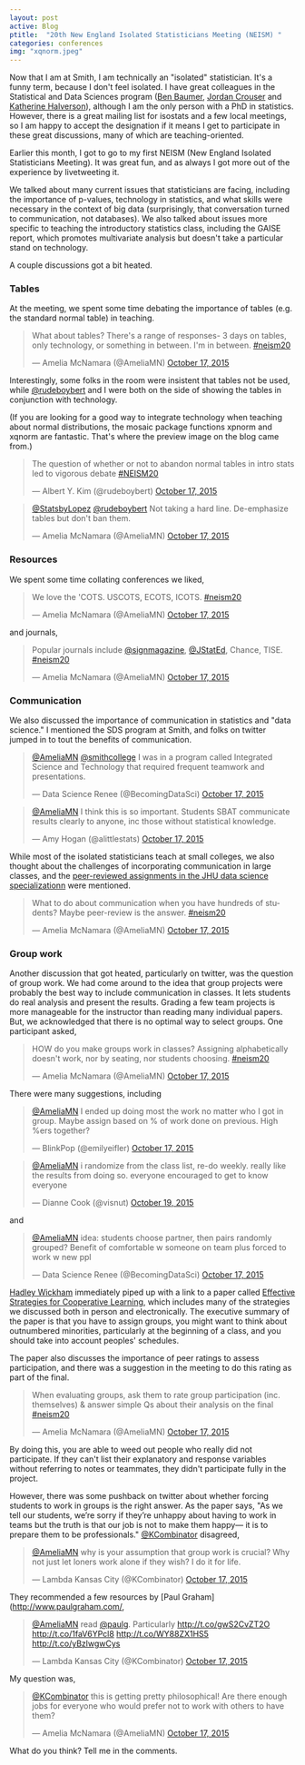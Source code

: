 ```yaml
---
layout: post
active: Blog
ptitle:  "20th New England Isolated Statisticians Meeting (NEISM) " 
categories: conferences
img: "xqnorm.jpeg"
---
```


Now that I am at Smith, I am technically an "isolated" statistician. It's a funny term, because I don't feel isolated. I have great colleagues in the Statistical and Data Sciences program ([Ben Baumer](http://www.science.smith.edu/~bbaumer/), [Jordan Crouser](http://www.science.smith.edu/~jcrouser/) and [Katherine Halverson](http://www.math.smith.edu/faculty_halvorsen.php)), although I am the only person with a PhD in statistics. However, there is a great mailing list for isostats and a few local meetings, so I am happy to accept the designation if it means I get to participate in these great discussions, many of which are teaching-oriented. 

Earlier this month, I got to go to my first NEISM (New England Isolated Statisticians Meeting). It was great fun, and as always I got more out of the experience by livetweeting it. 

<!--more-->

We talked about many current issues that statisticians are facing, including the importance of p-values, technology in statistics, and what skills were necessary in the context of big data (surprisingly, that conversation turned to communication, not databases). We also talked about issues more specific to teaching the introductory statistics class, including  the GAISE report, which promotes multivariate analysis but doesn't take a particular stand on technology. 

A couple discussions got a bit heated. 

### **Tables**

At the meeting, we spent some time debating the importance of tables (e.g. the standard normal table) in teaching. 
<blockquote class="twitter-tweet" lang="en"><p lang="en" dir="ltr">What about tables? There&#39;s a range of responses- 3 days on tables, only technology, or something in between. I&#39;m in between. <a href="https://twitter.com/hashtag/neism20?src=hash">#neism20</a></p>&mdash; Amelia McNamara (@AmeliaMN) <a href="https://twitter.com/AmeliaMN/status/655399941356015616">October 17, 2015</a></blockquote>
<script async src="//platform.twitter.com/widgets.js" charset="utf-8"></script>

Interestingly, some folks in the room were insistent that tables not be used, while [@rudeboybert](https://twitter.com/rudeboybert) and I were both on the side of showing the tables in conjunction with technology. 

(If you are looking for a good way to integrate technology when teaching about normal distributions, the mosaic package functions xpnorm and xqnorm are fantastic. That's where the preview image on the blog came from.) 

<blockquote class="twitter-tweet" lang="en"><p lang="en" dir="ltr">The question of whether or not to abandon normal tables in intro stats led to vigorous debate <a href="https://twitter.com/hashtag/NEISM20?src=hash">#NEISM20</a></p>&mdash; Albert Y. Kim (@rudeboybert) <a href="https://twitter.com/rudeboybert/status/655408933218164736">October 17, 2015</a></blockquote>
<script async src="//platform.twitter.com/widgets.js" charset="utf-8"></script>

<blockquote class="twitter-tweet" lang="en"><p lang="en" dir="ltr"><a href="https://twitter.com/StatsbyLopez">@StatsbyLopez</a> <a href="https://twitter.com/rudeboybert">@rudeboybert</a> Not taking a hard line. De-emphasize tables but don&#39;t ban them.</p>&mdash; Amelia McNamara (@AmeliaMN) <a href="https://twitter.com/AmeliaMN/status/655411316799225856">October 17, 2015</a></blockquote>
<script async src="//platform.twitter.com/widgets.js" charset="utf-8"></script>

### **Resources**

We spent some time collating conferences we liked,

<blockquote class="twitter-tweet" lang="en"><p lang="en" dir="ltr">We love the &#39;COTS. USCOTS, ECOTS, ICOTS. <a href="https://twitter.com/hashtag/neism20?src=hash">#neism20</a></p>&mdash; Amelia McNamara (@AmeliaMN) <a href="https://twitter.com/AmeliaMN/status/655464971355164672">October 17, 2015</a></blockquote>
<script async src="//platform.twitter.com/widgets.js" charset="utf-8"></script>

and journals,

<blockquote class="twitter-tweet" lang="en"><p lang="en" dir="ltr">Popular journals include <a href="https://twitter.com/signmagazine">@signmagazine</a>, <a href="https://twitter.com/JStatEd">@JStatEd</a>, Chance, TISE. <a href="https://twitter.com/hashtag/neism20?src=hash">#neism20</a></p>&mdash; Amelia McNamara (@AmeliaMN) <a href="https://twitter.com/AmeliaMN/status/655469407037169666">October 17, 2015</a></blockquote>
<script async src="//platform.twitter.com/widgets.js" charset="utf-8"></script>

### **Communication**

We also discussed the importance of communication in statistics and "data science." I mentioned the SDS program at Smith, and folks on twitter jumped in to tout the benefits of communication.
<blockquote class="twitter-tweet" lang="en"><p lang="en" dir="ltr"><a href="https://twitter.com/AmeliaMN">@AmeliaMN</a> <a href="https://twitter.com/smithcollege">@smithcollege</a> I was in a program called Integrated Science and Technology that required frequent teamwork and presentations.</p>&mdash; Data Science Renee (@BecomingDataSci) <a href="https://twitter.com/BecomingDataSci/status/655416278388224000">October 17, 2015</a></blockquote>
<script async src="//platform.twitter.com/widgets.js" charset="utf-8"></script>

<blockquote class="twitter-tweet" lang="en"><p lang="en" dir="ltr"><a href="https://twitter.com/AmeliaMN">@AmeliaMN</a> I think this is so important. Students SBAT communicate results clearly to anyone, inc those without statistical knowledge.</p>&mdash; Amy Hogan (@alittlestats) <a href="https://twitter.com/alittlestats/status/655415627474145281">October 17, 2015</a></blockquote>
<script async src="//platform.twitter.com/widgets.js" charset="utf-8"></script>

While most of the isolated statisticians teach at small colleges, we also thought about the challenges of incorporating communication in large classes, and the [peer-reviewed assignments in the JHU data science specializationn](http://simplystatistics.org/2013/03/26/an-instructors-thoughts-on-peer-review-for-data-analysis-in-coursera/) were mentioned. 

<blockquote class="twitter-tweet" lang="en"><p lang="en" dir="ltr">What to do about communication when you have hundreds of students? Maybe peer-review is the answer. <a href="https://twitter.com/hashtag/neism20?src=hash">#neism20</a></p>&mdash; Amelia McNamara (@AmeliaMN) <a href="https://twitter.com/AmeliaMN/status/655411931549954048">October 17, 2015</a></blockquote>
<script async src="//platform.twitter.com/widgets.js" charset="utf-8"></script>

### **Group work**

Another discussion that got heated, particularly on twitter, was the question of group work. We had come around to the idea that group projects were probably the best way to include communication in classes. It lets students do real analysis and present the results. Grading a few team projects is more manageable for the instructor than reading many individual papers. But, we acknowledged that there is no optimal way to select groups. One participant asked, 

<blockquote class="twitter-tweet" lang="en"><p lang="en" dir="ltr">HOW do you make groups work in classes? Assigning alphabetically doesn&#39;t work, nor by seating, nor students choosing. <a href="https://twitter.com/hashtag/neism20?src=hash">#neism20</a></p>&mdash; Amelia McNamara (@AmeliaMN) <a href="https://twitter.com/AmeliaMN/status/655422919175241729">October 17, 2015</a></blockquote>
<script async src="//platform.twitter.com/widgets.js" charset="utf-8"></script>

There were many suggestions, including

<blockquote class="twitter-tweet" data-conversation="none" lang="en"><p lang="en" dir="ltr"><a href="https://twitter.com/AmeliaMN">@AmeliaMN</a> I ended up doing most the work no matter who I got in group. Maybe assign based on % of work done on previous. High %ers together?</p>&mdash; BlinkPop (@emilyeifler) <a href="https://twitter.com/emilyeifler/status/655424481775607809">October 17, 2015</a></blockquote>
<script async src="//platform.twitter.com/widgets.js" charset="utf-8"></script>

<blockquote class="twitter-tweet" data-conversation="none" lang="en"><p lang="en" dir="ltr"><a href="https://twitter.com/AmeliaMN">@AmeliaMN</a> i randomize from the class list, re-do weekly. really like the results from doing so. everyone encouraged to get to know everyone</p>&mdash; Dianne Cook (@visnut) <a href="https://twitter.com/visnut/status/656053091490394112">October 19, 2015</a></blockquote>
<script async src="//platform.twitter.com/widgets.js" charset="utf-8"></script>

and 

<blockquote class="twitter-tweet" data-conversation="none" lang="en"><p lang="en" dir="ltr"><a href="https://twitter.com/AmeliaMN">@AmeliaMN</a> idea: students choose partner, then pairs randomly grouped? Benefit of comfortable w someone on team plus forced to work w new ppl</p>&mdash; Data Science Renee (@BecomingDataSci) <a href="https://twitter.com/BecomingDataSci/status/655457852044242944">October 17, 2015</a></blockquote>
<script async src="//platform.twitter.com/widgets.js" charset="utf-8"></script>

[Hadley Wickham](https://twitter.com/hadleywickham) immediately piped up with a link to a paper called [Effective Strategies for Cooperative Learning](http://www4.ncsu.edu/unity/lockers/users/f/felder/public/Papers/CLStrategies(JCCCT).pdf), which includes many of the strategies we discussed both in person and electronically. The executive summary of the paper is that you have to assign groups, you might want to think about outnumbered minorities, particularly at the beginning of a class, and you should take into account peoples' schedules. 

The paper also discusses the importance of peer ratings to assess participation, and there was a suggestion in the meeting to do this rating as part of the final.

<blockquote class="twitter-tweet" lang="en"><p lang="en" dir="ltr">When evaluating groups, ask them to rate group participation (inc. themselves) &amp; answer simple Qs about their analysis on the final <a href="https://twitter.com/hashtag/neism20?src=hash">#neism20</a></p>&mdash; Amelia McNamara (@AmeliaMN) <a href="https://twitter.com/AmeliaMN/status/655425776188334080">October 17, 2015</a></blockquote>
<script async src="//platform.twitter.com/widgets.js" charset="utf-8"></script>

By doing this, you are able to weed out people who really did not participate. If they can't list their explanatory and response variables without referring to notes or teammates, they didn't participate fully in the project. 

However, there was some pushback on twitter about whether forcing students to work in groups is the right answer. As the paper says, "As we tell our students, we’re sorry if they’re unhappy about having to work in teams but the truth is that our job is not to make them happy— it is to prepare them to be professionals." [@KCombinator](https://twitter.com/KCombinator) disagreed,

<blockquote class="twitter-tweet" data-conversation="none" lang="en"><p lang="en" dir="ltr"><a href="https://twitter.com/AmeliaMN">@AmeliaMN</a> why is your assumption that group work is crucial? Why not just let loners work alone if they wish? I do it for life.</p>&mdash; Lambda Kansas City (@KCombinator) <a href="https://twitter.com/KCombinator/status/655425972452225024">October 17, 2015</a></blockquote>
<script async src="//platform.twitter.com/widgets.js" charset="utf-8"></script>

They recommended a few resources by [Paul Graham](http://www.paulgraham.com/,

<blockquote class="twitter-tweet" data-conversation="none" lang="en"><p lang="en" dir="ltr"><a href="https://twitter.com/AmeliaMN">@AmeliaMN</a> read <a href="https://twitter.com/paulg">@paulg</a>. Particularly <a href="http://t.co/gwS2CvZT2O">http://t.co/gwS2CvZT2O</a> <a href="http://t.co/1faV6YPcl8">http://t.co/1faV6YPcl8</a> <a href="http://t.co/WY88ZX1HS5">http://t.co/WY88ZX1HS5</a> <a href="http://t.co/yBzlwgwCys">http://t.co/yBzlwgwCys</a></p>&mdash; Lambda Kansas City (@KCombinator) <a href="https://twitter.com/KCombinator/status/655446265199656960">October 17, 2015</a></blockquote>
<script async src="//platform.twitter.com/widgets.js" charset="utf-8"></script>

My question was,

<blockquote class="twitter-tweet" lang="en"><p lang="en" dir="ltr"><a href="https://twitter.com/KCombinator">@KCombinator</a> this is getting pretty philosophical! Are there enough jobs for everyone who would prefer not to work with others to have them?</p>&mdash; Amelia McNamara (@AmeliaMN) <a href="https://twitter.com/AmeliaMN/status/655445642668605440">October 17, 2015</a></blockquote>
<script async src="//platform.twitter.com/widgets.js" charset="utf-8"></script>

What do you think? Tell me in the comments.







